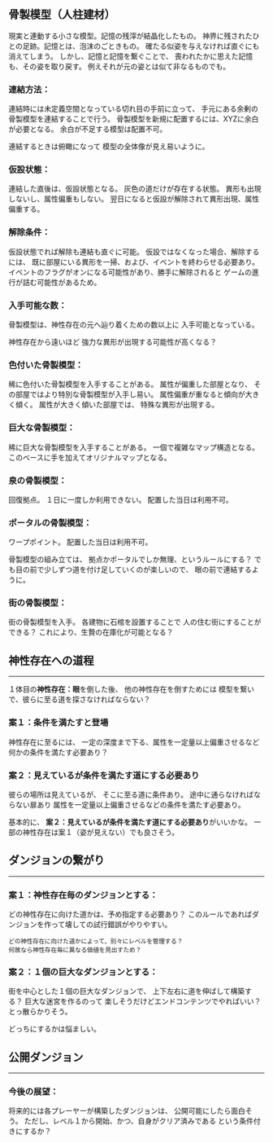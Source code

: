 ## 骨製模型（人柱建材）
現実と連動する小さな模型。記憶の残滓が結晶化したもの。
神界に残されたひとの足跡。記憶とは、泡沫のごときもの。
確たる似姿を与えなければ直ぐにも消えてしまう。
しかし、記憶と記憶を繋ぐことで、
喪われたかに思えた記憶も、その姿を取り戻す。
例えそれが元の姿とは似て非なるものでも。

### 連結方法：
連結時には未定義空間となっている切れ目の手前に立って、
手元にある余剰の骨製模型を連結することで行う。
骨製模型を新規に配置するには、XYZに余白が必要となる。
余白が不足する模型は配置不可。

連結するときは俯瞰になって
模型の全体像が見え易いように。

### 仮設状態：
連結した直後は、仮設状態となる。
灰色の道だけが存在する状態。
異形も出現しないし、属性偏重もしない。
翌日になると仮設が解除されて異形出現、属性偏重する。

### 解除条件：
仮設状態でれば解除も連結も直ぐに可能。
仮設ではなくなった場合、解除するには、
既に部屋にいる異形を一掃、および、イベントを終わらせる必要あり。
イベントのフラグがオンになる可能性があり、勝手に解除されると
ゲームの進行が詰む可能性があるため。

### 入手可能な数：
骨製模型は、神性存在の元へ辿り着くための数以上に
入手可能となっている。

神性存在から遠いほど
強力な異形が出現する可能性が高くなる？

### 色付いた骨製模型：
稀に色付いた骨製模型を入手することがある。
属性が偏重した部屋となり、
その部屋ではより特別な骨製模型が入手し易い。
属性偏重が重なると傾向が大きく傾く。
属性が大きく傾いた部屋では、
特殊な異形が出現する。

### 巨大な骨製模型：
稀に巨大な骨製模型を入手することがある。
一個で複雑なマップ構造となる。
このベースに手を加えてオリジナルマップとなる。

### 泉の骨製模型：
回復拠点。
１日に一度しか利用できない。
配置した当日は利用不可。

### ポータルの骨製模型：
ワープポイント。
配置した当日は利用不可。

骨製模型の組み立ては、
拠点かポータルでしか無理、というルールにする？
でも目の前で少しずつ道を付け足していくのが楽しいので、
眼の前で連結するように。

### 街の骨製模型：
街の骨製模型を入手。
各建物に石棺を設置することで
人の住む街にすることができる？
これにより、生贄の在庫化が可能となる？

## 神性存在への道程
---
１体目の**神性存在：眼**を倒した後、
他の神性存在を倒すためには
模型を繋いで、彼らに至る道を探さなければならない？

### 案１：条件を満たすと登場
神性存在に至るには、
一定の深度まで下る、属性を一定量以上偏重させるなど
何かの条件を満たす必要あり？

### 案２：見えているが条件を満たす道にする必要あり
彼らの場所は見えているが、
そこに至る道に条件あり。
途中に通らなければならない扉あり
属性を一定量以上偏重させるなどの条件を満たす必要あり。

基本的に、
**案２：見えているが条件を満たす道にする必要あり**がいいかな。
一部の神性存在は案１（姿が見えない）でも良さそう。


## ダンジョンの繋がり
---
### 案１：神性存在毎のダンジョンとする：
どの神性存在に向けた道かは、予め指定する必要あり？
このルールであればダンジョンを作って壊しての試行錯誤がやりやすい。

	どの神性存在に向けた道かによって、別々にレベルを管理する？
	何故なら神性存在毎に異なる価値を見出すため？

### 案２：１個の巨大なダンジョンとする：
街を中心とした１個の巨大なダンジョンで、
上下左右に道を伸ばして構築する？
巨大な迷宮を作るのって
楽しそうだけどエンドコンテンツでやればいい？
とっ散らかりそう。

どっちにするかは悩ましい。


## 公開ダンジョン
---
### 今後の展望：
将来的には各プレーヤーが構築したダンジョンは、
公開可能にしたら面白そう。
ただし、レベル１から開始、かつ、自身がクリア済みである
という条件付きにするか？

